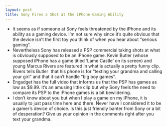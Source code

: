 ```yaml
---
layout: post
title: Sony Fires a Shot at the iPhone Gaming Ability
---
```

* It seems as if someone at Sony feels threatened by the iPhone and its ability as a gaming device. I’m not sure why since it’s quite obvious that the device isn’t the first toy you think of when you hear about “serious gaming”.
* Nevertheless Sony has released a PSP commercial taking shots at what is obviously supposed to be an iPhone game. Kevin Butler (whose supposed iPhone has a game titled ‘Lame Castle’ on its screen) and young Marcus Rivers are featured in what is actually a pretty funny clip. Rivers tells Butler  that his phone is for “texting your grandma and calling your girl” and that it can’t handle “big boy games”.
* Engadget has the full video that informs us that the PSP has games as low as $9.99. It’s an amusing little clip but why Sony feels the need to compare its PSP to the iPhone games is a bit bewildering.
* I don’t know about you but when I play a game on my iPhone, it is usually to just pass time here and there. Never have I considered it to be a gamer’s device of choice. Is this just friendly banter from Sony or a bit of desperation? Give us your opinion in the comments right after you text your grandma.

